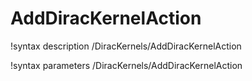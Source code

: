 <!-- MOOSE Documentation Stub: Remove this when content is added. -->

# AddDiracKernelAction
!syntax description /DiracKernels/AddDiracKernelAction

!syntax parameters /DiracKernels/AddDiracKernelAction
